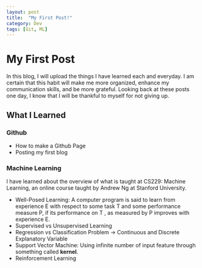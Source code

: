 ```yaml
---
layout: post
title:  "My First Post!"
category: Dev
tags: [Git, ML]
---
```


# My First Post

In this blog, I will upload the things I have learned each and everyday.
I am certain that this habit will make me more organized, enhance my communication skills, and be more grateful.
Looking back at these posts one day, I know that I will be thankful to myself for not giving up.

## What I Learned

### Github
* How to make a Github Page
* Posting my first blog

### Machine Learning

I have learned about the overview of what is taught at CS229: Machine Learning, an online course taught by Andrew Ng at Stanford University.

* Well-Posed Learning: A computer program is said to learn from experience E with respect to some task T and some performance measure P, if its performance on T , as measured by P improves with experience E.
* Supervised vs Unsupervised Learning
* Regression vs Classification Problem -> Continuous and Discrete Explanatory Variable
* Support Vector Machine: Using infinite number of input feature through something called **kernel**.
* Reinforcement Learning
